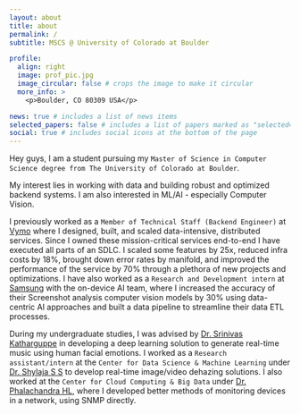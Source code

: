 ```yaml
---
layout: about
title: about
permalink: /
subtitle: MSCS @ University of Colorado at Boulder

profile:
  align: right
  image: prof_pic.jpg
  image_circular: false # crops the image to make it circular
  more_info: >
    <p>Boulder, CO 80309 USA</p>

news: true # includes a list of news items
selected_papers: false # includes a list of papers marked as "selected={true}"
social: true # includes social icons at the bottom of the page
---
```


Hey guys, I am a student pursuing my `Master of Science in Computer Science degree from The University of Colorado at Boulder`.

My interest lies in working with data and building robust and optimized backend systems. I am also interested in ML/AI - especially Computer Vision.

I previously worked as a `Member of Technical Staff (Backend Engineer)` at [Vymo](https://vymo.com/) where I designed, built, and scaled data-intensive, distributed services. Since I owned these mission-critical services end-to-end I have executed all parts of an SDLC. I scaled some features by 25x, reduced infra costs by 18%, brought down error rates by manifold, and improved the performance of the service by 70% through a plethora of new projects and optimizations. I have also worked as a `Research and Development intern` at [Samsung](https://research.samsung.com/sri-b?cid=in_pd_ppc_google_im-all-all-all-dtc_sales_samsung-allproducts-all-2023_eshop-text-dsa_01jan2023-na_1ur-501336l-2024-eshop-bau-dsa-cpc_pfm--20857865252------x--&gad_source=1&gclid=Cj0KCQjwkdO0BhDxARIsANkNcre4Pilo5mNGNTtpO7qP52qFN6uQPddzMO2xaMbkxpFcitDzCaDD_ooaAoHjEALw_wcB) with the on-device AI team, where I increased the accuracy of their Screenshot analysis computer vision models by 30% using data-centric AI approaches and built a data pipeline to streamline their data ETL processes.

During my undergraduate studies, I was advised by [Dr. Srinivas Katharguppe](https://www.linkedin.com/in/srinivas-katharguppe-phd-a192522/) in developing a deep learning solution to generate real-time music using human facial emotions. I worked as a `Research assistant/intern` at the `Center for Data Science & Machine Learning` under [Dr. Shylaja S S](https://www.linkedin.com/in/dr-shylaja-s-s-49b4091b/) to develop real-time image/video dehazing solutions. I also worked at the `Center for Cloud Computing & Big Data` under [Dr. Phalachandra HL](https://www.linkedin.com/in/phalachandra-hl-0408066/), where I developed better methods of monitoring devices in a network, using SNMP directly.

